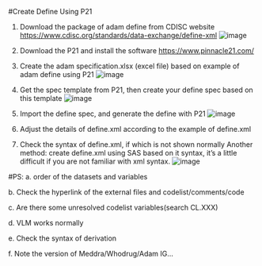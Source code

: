 #Create Define Using P21

1. Download the package of adam define from CDISC website
https://www.cdisc.org/standards/data-exchange/define-xml
 ![image](https://user-images.githubusercontent.com/114982176/215491080-086c333d-351f-4395-af5f-9a2d5068cc7f.png)

2. Download the P21 and install the software
https://www.pinnacle21.com/

3. Create the adam specification.xlsx (excel file) based on example of adam define using P21
 ![image](https://user-images.githubusercontent.com/114982176/215491029-0988fe6e-c9f9-47c1-9e24-61ec9891b366.png)


4. Get the spec template from P21, then create your define spec based on this template
 ![image](https://user-images.githubusercontent.com/114982176/215491153-44e8db8f-625c-45d1-9418-69f03e0df59d.png)


5. Import the define spec, and generate the define with P21
 ![image](https://user-images.githubusercontent.com/114982176/215491124-4414803d-9d3c-4866-8146-d5bdfd976a48.png)


6. Adjust the details of define.xml according to the example of define.xml 

7. Check the syntax of define.xml, if which is not shown normally
   Another method: create define.xml using SAS based on it syntax, it’s a little difficult if you are not  familiar with xml syntax.
 ![image](https://user-images.githubusercontent.com/114982176/215491198-79ac753a-acd5-479d-a4cf-fffe405d2691.png)


#PS:
a. order of the datasets and variables

b. Check the hyperlink of the external files and codelist/comments/code

c. Are there some unresolved codelist variables(search CL.XXX) 

d. VLM works normally

e. Check the syntax of derivation

f. Note the version of Meddra/Whodrug/Adam IG... 



